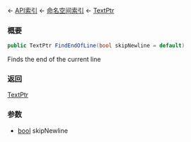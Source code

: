 ← [API索引](Api-Index) ← [命名空间索引](Namespace-Index) ← [TextPtr](VRage.Game.ModAPI.Ingame.Utilities.TextPtr)

### 概要

```csharp
public TextPtr FindEndOfLine(bool skipNewline = default)
```

Finds the end of the current line

### 返回

[TextPtr](VRage.Game.ModAPI.Ingame.Utilities.TextPtr)



### 参数

* [bool](https://docs.microsoft.com/en-us/dotnet/api/System.Boolean?view=netframework-4.6) skipNewline
